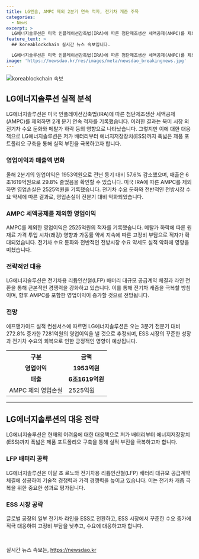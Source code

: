 ```yaml
---
title: LG엔솔, AMPC 제외 2분기 연속 적자, 전기차 캐즘 주목
categories:
  - News
excerpt: >
  LG에너지솔루션은 미국 인플레이션감축법(IRA)에 따른 첨단제조생산 세액공제(AMPC)를 제외하면 2분기 연속 적자를 기록했다. 메탈가 하락과 전기차 수요 약세 등 영향으로 영업이익은 1953억원으로 전년 대비 57.6% 감소했으며 매출은 29.8% 줄었다. 북미 시장에서는 AMPC가 전분기 대비 2배 넘게 늘었고, 전기차 채비를 위해 LFP·ESS 시장 공략을 강화 중이다. 또한 ESS 시장으로의 전환을 통해 수요 대응과 운영 효율 향상을 모색하고 있다. 에프앤가이드 실적 컨센서스에 따르면, 올해 3분기에는 전분기 대비 272.8% 증가한 7281억원의 영업이익을 낼 것으로 전망된다. LG에너지솔루션은 실적 부진을 극복하고 성장을 이끌어나가기 위한 다양한 노력을 기울이고 있으며, 전기차 시장의 변화에 대응하기 위한 경쟁력 강화에 주력하고 있다.
feature_text: >
  ## koreablockchain 실시간 뉴스 속보입니다.

  LG에너지솔루션은 미국 인플레이션감축법(IRA)에 따른 첨단제조생산 세액공제(AMPC)를 제외하면 2분기 연속 적자를 기록했다. 메탈가 하락과 전기차 수요 약세 등 영향으로 영업이익은 1953억원으로 전년 대비 57.6% 감소했으며 매출은 29.8% 줄었다. 북미 시장에서는 AMPC가 전분기 대비 2배 넘게 늘었고, 전기차 채비를 위해 LFP·ESS 시장 공략을 강화 중이다. 또한 ESS 시장으로의 전환을 통해 수요 대응과 운영 효율 향상을 모색하고 있다. 에프앤가이드 실적 컨센서스에 따르면, 올해 3분기에는 전분기 대비 272.8% 증가한 7281억원의 영업이익을 낼 것으로 전망된다. LG에너지솔루션은 실적 부진을 극복하고 성장을 이끌어나가기 위한 다양한 노력을 기울이고 있으며, 전기차 시장의 변화에 대응하기 위한 경쟁력 강화에 주력하고 있다.
image: 'https://newsdao.kr/res/images/meta/newsdao_breakingnews.jpg'
---
```


<p><img src="https://newsdao.kr/res/images/meta/newsdao_breakingnews.jpg" alt="koreablockchain 속보" /></p>

<h2 data-ke-size="size26">LG에너지솔루션 실적 분석</h2>

<p data-ke-size="size16">LG에너지솔루션은 미국 인플레이션감축법(IRA)에 따른 첨단제조생산 세액공제(AMPC)를 제외하면 2개 분기 연속 적자를 기록했습니다. 이러한 결과는 북미 시장 외 전기차 수요 둔화와 메탈가 하락 등의 영향으로 나타났습니다. 그렇지만 이에 대한 대응책으로 LG에너지솔루션은 저가 배터리부터 에너지저장장치(ESS)까지 폭넓은 제품 포트폴리오 구축을 통해 실적 부진을 극복하고자 합니다.</p>

<h3 data-ke-size="size24">영업이익과 매출액 변화</h3>

<p data-ke-size="size16">올해 2분기의 영업이익은 1953억원으로 전년 동기 대비 57.6% 감소했으며, 매출은 6조1619억원으로 29.8% 줄었음을 확인할 수 있습니다. 미국 IRA에 따른 AMPC를 제외하면 영업손실은 2525억원을 기록했습니다. 전기차 수요 둔화와 전반적인 전방시장 수요 약세에 따른 결과로, 영업손실이 전분기 대비 악화되었습니다.</p>

<h3 data-ke-size="size24">AMPC 세액공제를 제외한 영업이익</h3>

<p data-ke-size="size16">AMPC를 제외한 영업이익은 2525억원의 적자를 기록했습니다. 메탈가 하락에 따른 원재료 가격 투입 시차(래깅) 영향과 가동률 약세 지속에 따른 고정비 부담으로 적자가 확대되었습니다. 전기차 수요 둔화와 전반적인 전방시장 수요 약세도 실적 악화에 영향을 미쳤습니다. </p>

<h3 data-ke-size="size24">전략적인 대응</h3>

<p data-ke-size="size16">LG에너지솔루션은 전기차용 리튬인산철(LFP) 배터리 대규모 공급계약 체결과 라인 전환을 통해 근본적인 경쟁력을 강화하고 있습니다. 이를 통해 전기차 캐즘을 극복할 방침이며, 향후 AMPC를 포함한 영업이익이 증가할 것으로 전망됩니다.</p>

<h3 data-ke-size="size24">전망</h3>

<p data-ke-size="size16">에프앤가이드 실적 컨센서스에 따르면 LG에너지솔루션은 오는 3분기 전분기 대비 272.8% 증가한 7281억원의 영업이익을 낼 것으로 추정되며, ESS 시장의 꾸준한 성장과 전기차 수요의 회복으로 인한 긍정적인 영향이 예상됩니다.</p>

<table>
  <tr>
    <th>구분</th>
    <th>금액</th>
  </tr>
  <tr>
    <td style="text-align: center; height: 17px;"><b>영업이익</b></td>
    <td style="text-align: center; height: 17px;"><b>1953억원</b></td>
  </tr>
  <tr>
    <td style="text-align: center; height: 17px;"><b>매출</b></td>
    <td style="text-align: center; height: 17px;"><b>6조1619억원</b></td>
  </tr>
  <tr>
    <td>AMPC 제외 영업손실</td>
    <td>2525억원</td>
  </tr>
</table>

<hr>

<h2 data-ke-size="size26">LG에너지솔루션의 대응 전략</h2>

<p data-ke-size="size16">LG에너지솔루션은 현재의 어려움에 대한 대응책으로 저가 배터리부터 에너지저장장치(ESS)까지 폭넓은 제품 포트폴리오 구축을 통해 실적 부진을 극복하고자 합니다.</p>

<h3 data-ke-size="size24">LFP 배터리 공략</h3>

<p data-ke-size="size16">LG에너지솔루션은 이달 초 르노와 전기차용 리튬인산철(LFP) 배터리 대규모 공급계약 체결에 성공하여 기술적 경쟁력과 가격 경쟁력을 높이고 있습니다. 이는 전기차 캐즘 극복을 위한 중요한 성과로 평가됩니다.</p>

<h3 data-ke-size="size24">ESS 시장 공략</h3>

<p data-ke-size="size16">글로벌 공장의 일부 전기차 라인을 ESS로 전환하고, ESS 시장에서 꾸준한 수요 증가에 적극 대응하여 고정비 부담을 낮추고, 수요에 대응하고자 합니다.</p>

<p data-ke-size="size16">&nbsp;</p>
실시간 뉴스 속보는, <a href="https://newsdao.kr" rel="dofollow">https://newsdao.kr</a>


